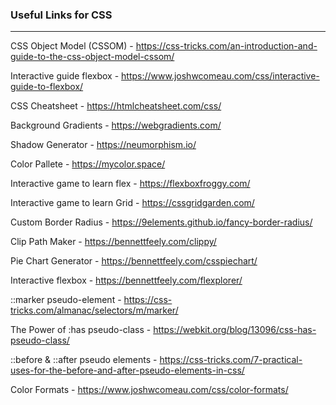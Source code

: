 ### Useful Links for CSS
---

CSS Object Model (CSSOM) - https://css-tricks.com/an-introduction-and-guide-to-the-css-object-model-cssom/

Interactive guide flexbox - https://www.joshwcomeau.com/css/interactive-guide-to-flexbox/

CSS Cheatsheet - https://htmlcheatsheet.com/css/

Background Gradients - https://webgradients.com/

Shadow Generator - https://neumorphism.io/

Color Pallete - https://mycolor.space/

Interactive game to learn flex - https://flexboxfroggy.com/

Interactive game to learn Grid - https://cssgridgarden.com/

Custom Border Radius - https://9elements.github.io/fancy-border-radius/

Clip Path Maker - https://bennettfeely.com/clippy/

Pie Chart Generator - https://bennettfeely.com/csspiechart/

Interactive flexbox - https://bennettfeely.com/flexplorer/

::marker pseudo-element - https://css-tricks.com/almanac/selectors/m/marker/

The Power of :has pseudo-class - https://webkit.org/blog/13096/css-has-pseudo-class/

::before & ::after pseudo elements - https://css-tricks.com/7-practical-uses-for-the-before-and-after-pseudo-elements-in-css/

Color Formats - https://www.joshwcomeau.com/css/color-formats/
